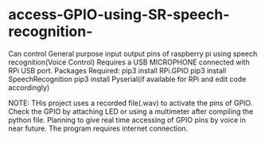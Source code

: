 # access-GPIO-using-SR-speech-recognition-
Can control General purpose input output pins of raspberry pi using speech recognition(Voice Control)
Requires a USB MICROPHONE connected with RPi USB port.
Packages Required:
pip3 install RPi.GPIO
pip3 install SpeechRecognition
pip3 install Pyserial(if available for RPi and edit code accordingly)

NOTE: 
THis project uses a recorded file(.wav) to activate the pins of GPIO. Check the GPIO by attaching LED or using a multimeter after compiling the python file. Planning to give real time accessing of GPIO pins by voice in near future. The program requires internet connection.
